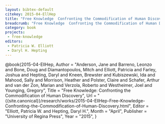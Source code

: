 ```yaml
---
layout: bibtex-default
citekey: 2015-04-EllHep
title: "Free Knowledge  Confronting the Commodification of Human Discovery (2015)"
breadcrumb: "Free Knowledge  Confronting the Commodification of Human Discovery (2015)"
category: book
projects:
 - free-knowledge
editors:
 - Patricia W. Elliott
 - Daryl H. Hepting
---
```

@book{2015-04-EllHep,
	Author =  "Anderson, Jane and Barreno, Leonzo and Bone, Doug and Diamantopoulos, Mitch and Elliott, Patricia and Farley, Joshua and Hepting, Daryl and Kneen, Brewster and Kubiszewski, Ida and Mahood, Sally and Morrison, Heather and Polster, Claire and Schafer, Arthur and van der Zon, Marian and Verzola, Roberto and Westheimer, Joel and Younging, Gregory",
	Title =  "Free Knowledge: Confronting the Commodification of Human Discovery",
	Url = \"{{site.canonical}}/research/works/2015-04-EllHep-Free-Knowledge-Confronting-the-Commodification-of-Human-Discovery.html\",
	Editor =  "Elliott, Patricia W. and Hepting, Daryl H.",
	Month =  "April",
	Publisher =  "University of Regina Press",
	Year =  "2015",
}
